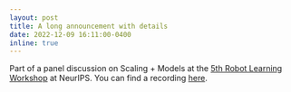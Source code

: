 ```yaml
---
layout: post
title: A long announcement with details
date: 2022-12-09 16:11:00-0400
inline: true
---
```


Part of a panel discussion on Scaling + Models at the [5th Robot Learning Workshop](https://nips.cc/virtual/2022/workshop/49997) at NeurIPS. You can find a recording [here](https://nips.cc/virtual/2022/64749).
